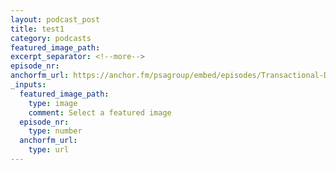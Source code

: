 ```yaml
---
layout: podcast_post
title: test1
category: podcasts
featured_image_path:
excerpt_separator: <!--more-->
episode_nr:
anchorfm_url: https://anchor.fm/psagroup/embed/episodes/Transactional-Due-Diligence-e1b4t8q
_inputs:
  featured_image_path:
    type: image
    comment: Select a featured image
  episode_nr:
    type: number
  anchorfm_url:
    type: url
---
```

